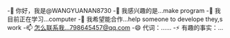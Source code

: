 -👋 你好，我是@WANGYUANAN8730
-👀 我感兴趣的是...make program 
-🌱 我目前正在学习...computer 
-💞️ 我希望能合作...help  someone  to  develope they,s  work 
-📫 怎么联系我...798645457@qq.com 
-😄 代词：......
-⚡ 有趣的事实：...

<!---
WANGYUANANAN8730/WANGYUANANAN8730是a ✨ special ✨ 存储库，因为它的“README.md”(此文件)出现在您的GitHub配置文件中。
您可以单击“预览”链接查看所做的更改。
--->
